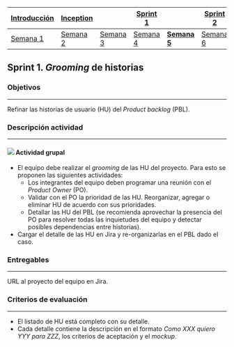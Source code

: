 | [Introducción](https://avargas20.github.io/MISW-Procesos/semanas/introduccion/semana1/semana1) | [Inception](https://avargas20.github.io/MISW-Procesos/semanas/inception/inception) |   | [Sprint 1](https://avargas20.github.io/MISW-Procesos/semanas/sprint1/sprint1) |   | [Sprint 2](https://avargas20.github.io/MISW-Procesos/semanas/sprint2/sprint2) |   | [Cierre]() |
|--------------|-----------|---|----------|---|----------|---|--------|
| [Semana 1](https://avargas20.github.io/MISW-Procesos/semanas/introduccion/semana1/semana1)            | [Semana 2](https://avargas20.github.io/MISW-Procesos/semanas/inception/semana2/semana2)         | [Semana 3](https://avargas20.github.io/MISW-Procesos/semanas/inception/semana3/semana3) | [Semana 4](https://avargas20.github.io/MISW-Procesos/semanas/sprint1/semana4/semana4) | **[Semana 5](https://avargas20.github.io/MISW-Procesos/semanas/sprint1/semana5/semana5)** | [Semana 6](https://avargas20.github.io/MISW-Procesos/semanas/sprint2/semana6/semana6) | [Semana 7](https://avargas20.github.io/MISW-Procesos/semanas/sprint1/semana7/semana7) | Semana 8      |

## Sprint 1. *Grooming* de historias

### Objetivos
---

Refinar las historias de usuario (HU) del *Product backlog* (PBL).


### Descripción actividad
---

#### ![](./../../assets/images/grupo.png) Actividad grupal

* El equipo debe realizar el *grooming* de las HU del proyecto. Para esto se proponen las siguientes actividades:
  * Los integrantes del equipo deben programar una reunión con el *Product Owner* (PO).
  * Validar con el PO la prioridad de las HU. Reorganizar, agregar o eliminar HU de acuerdo con sus prioridades.
  * Detallar las HU del PBL (se recomienda aprovechar la presencia del PO para resolver todas las inquietudes del equipo y detectar posibles dependencias entre historias).
* Cargar el detalle de las HU en Jira y re-organizarlas en el PBL dado el caso.


### Entregables
---

URL al proyecto del equipo en Jira.


### Criterios de evaluación

---
* El listado de HU está completo con su detalle.
* Cada detalle contiene la descripción en el formato *Como XXX quiero YYY para ZZZ*, los criterios de aceptación y el *mockup*.


